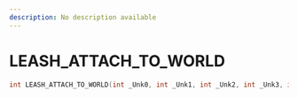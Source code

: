 ```yaml
---
description: No description available 
---
```


# LEASH_ATTACH_TO_WORLD

```cpp
int LEASH_ATTACH_TO_WORLD(int _Unk0, int _Unk1, int _Unk2, int _Unk3, int _Unk4, int _Unk5, int _Unk6, int _Unk7);
```